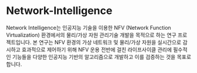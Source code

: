 # Network-Intelligence

 Network Intelligence는 인공지능 기술을 이용한 NFV (Network Function Virtualization) 환경에서의 물리/가상 자원 관리기술 개발을 목적으로 하는 연구 프로젝트입니다. 본 연구는 NFV 환경의 가상 네트워크 및 물리/가상 자원을 실시간으로 감시하고 효과적으로 제어하기 위해 NFV 운용 전반에 걸친 라이프사이클 관리에 필수적인 기능들을 다양한 인공지능 기반의 알고리즘으로 개발하고 이를 검증하는 것을 목표로 합니다. 

